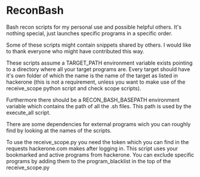 # ReconBash
Bash recon scripts for my personal use and possible helpful others. It's nothing special, just launches specific programs in a specific order.

Some of these scripts might contain snippets shared by others. I would like to thank everyone who might have contributed this way.

These scripts assume a TARGET_PATH environment variable exists pointing to a directory where all your target programs are. Every target should have it's own folder of which the name is the name of the target as listed in hackerone (this is not a requirement, unless you want to make use of the receive_scope python script and check scope scripts).

Furthermore there should be a RECON_BASH_BASEPATH environment variable which contains the path of all the .sh files. This path is used by the execute_all script.

There are some dependencies for external programs wich you can roughly find by looking at the names of the scripts.

To use the receive_scope.py you need the token which you can find in the requests hackerone.com makes after logging in. This script uses your bookmarked and active programs from hackerone. You can exclude specific programs by adding them to the program_blacklist in the top of the receive_scope.py
